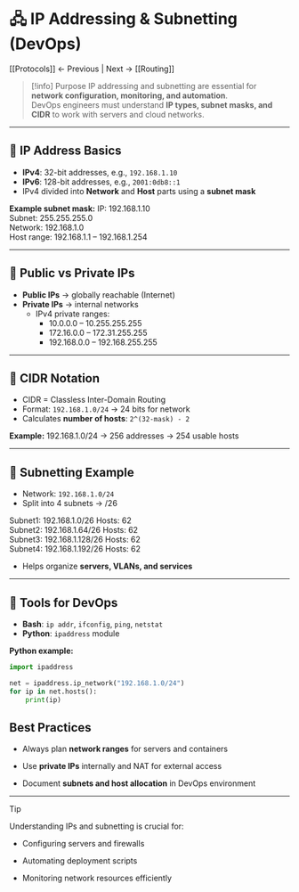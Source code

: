 # 🖧 IP Addressing & Subnetting (DevOps)

[[Protocols]] ← Previous | Next → [[Routing]]

> [!info] Purpose
IP addressing and subnetting are essential for **network configuration, monitoring, and automation**.  
DevOps engineers must understand **IP types, subnet masks, and CIDR** to work with servers and cloud networks.

---

## 🔹 IP Address Basics
- **IPv4**: 32-bit addresses, e.g., `192.168.1.10`  
- **IPv6**: 128-bit addresses, e.g., `2001:0db8::1`  
- IPv4 divided into **Network** and **Host** parts using a **subnet mask**  

**Example subnet mask:**
IP: 192.168.1.10  
Subnet: 255.255.255.0  
Network: 192.168.1.0  
Host range: 192.168.1.1 – 192.168.1.254


---

## 🔹 Public vs Private IPs
- **Public IPs** → globally reachable (Internet)  
- **Private IPs** → internal networks  
  - IPv4 private ranges:  
    - 10.0.0.0 – 10.255.255.255  
    - 172.16.0.0 – 172.31.255.255  
    - 192.168.0.0 – 192.168.255.255  

---

## 🔹 CIDR Notation
- CIDR = Classless Inter-Domain Routing  
- Format: `192.168.1.0/24` → 24 bits for network  
- Calculates **number of hosts**: `2^(32-mask) - 2`  

**Example:**
192.168.1.0/24 → 256 addresses → 254 usable hosts

---

## 🔹 Subnetting Example
- Network: `192.168.1.0/24`  
- Split into 4 subnets → /26  

Subnet1: 192.168.1.0/26 Hosts: 62  
Subnet2: 192.168.1.64/26 Hosts: 62  
Subnet3: 192.168.1.128/26 Hosts: 62  
Subnet4: 192.168.1.192/26 Hosts: 62


- Helps organize **servers, VLANs, and services**  

---

## 🔹 Tools for DevOps
- **Bash**: `ip addr`, `ifconfig`, `ping`, `netstat`  
- **Python**: `ipaddress` module  

**Python example:**
```python
import ipaddress

net = ipaddress.ip_network("192.168.1.0/24")
for ip in net.hosts():
    print(ip)

```

## Best Practices

- Always plan **network ranges** for servers and containers
    
- Use **private IPs** internally and NAT for external access
    
- Document **subnets and host allocation** in DevOps environment
    

---

> [!tip]  
> Understanding IPs and subnetting is crucial for:

- Configuring servers and firewalls
    
- Automating deployment scripts
    
- Monitoring network resources efficiently